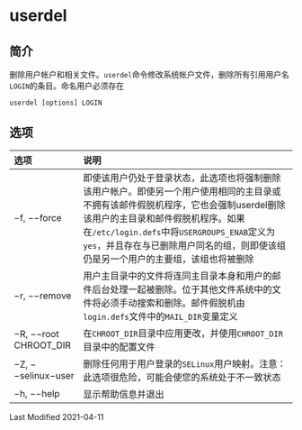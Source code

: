 # userdel

## 简介

删除用户帐户和相关文件。`userdel`命令修改系统帐户文件，删除所有引用用户名`LOGIN`的条目。命名用户必须存在
```
userdel [options] LOGIN
```

## 选项

<style>
table th:first-of-type {
    width: 16%;
}
</style>

选项 | 说明
:- | :-
−f, −−force           | 即使该用户仍处于登录状态，此选项也将强制删除该用户帐户。即使另一个用户使用相同的主目录或不拥有该邮件假脱机程序，它也会强制userdel删除该用户的主目录和邮件假脱机程序。如果在`/etc/login.defs`中将`USERGROUPS_ENAB`定义为`yes`，并且存在与已删除用户同名的组，则即使该组仍是另一个用户的主要组，该组也将被删除
−r, −−remove          | 用户主目录中的文件将连同主目录本身和用户的邮件后台处理一起被删除。位于其他文件系统中的文件将必须手动搜索和删除。邮件假脱机由`login.defs`文件中的`MAIL_DIR`变量定义
−R, −−root CHROOT_DIR | 在`CHROOT_DIR`目录中应用更改，并使用`CHROOT_DIR`目录中的配置文件
−Z, −−selinux−user    | 删除任何用于用户登录的`SELinux`用户映射。注意：此选项很危险，可能会使您的系统处于不一致状态
−h, −−help            | 显示帮助信息并退出

Last Modified 2021-04-11

